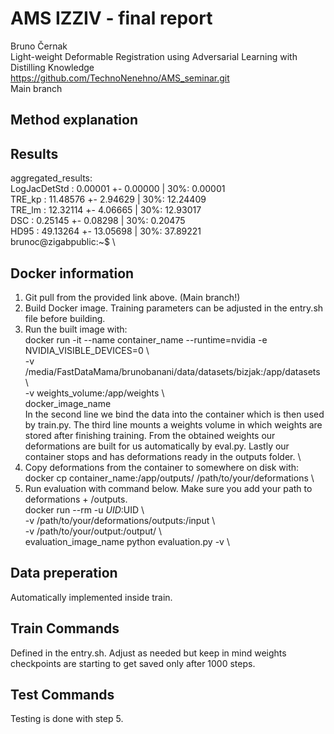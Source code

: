 # AMS IZZIV - final report
Bruno Černak      \
Light-weight Deformable Registration using Adversarial Learning with Distilling Knowledge\
https://github.com/TechnoNenehno/AMS_seminar.git      \
Main branch

## Method explanation


## Results
aggregated_results:    \
        LogJacDetStd        : 0.00001 +- 0.00000 | 30%: 0.00001   \
        TRE_kp              : 11.48576 +- 2.94629 | 30%: 12.24409 \
        TRE_lm              : 12.32114 +- 4.06665 | 30%: 12.93017 \
        DSC                 : 0.25145 +- 0.08298 | 30%: 0.20475   \
        HD95                : 49.13264 +- 13.05698 | 30%: 37.89221      \
brunoc@zigabpublic:~$   \

## Docker information
1. Git pull from the provided link above. (Main branch!)
2. Build Docker image. Training parameters can be adjusted in the entry.sh file before building.
3. Run the built image with: \
docker run -it --name container_name --runtime=nvidia -e NVIDIA_VISIBLE_DEVICES=0 \ \
	      -v /media/FastDataMama/brunobanani/data/datasets/bizjak:/app/datasets \ \
	      -v weights_volume:/app/weights \    \
	      docker_image_name \
In the second line we bind the data into the container which is then used by train.py. The third line mounts a weights volume in which weights are stored after finishing training. From the obtained weights our deformations are built for us automatically by eval.py. Lastly our container stops and has deformations ready in the outputs folder. \
4. Copy deformations from the container to somewhere on disk with: \
docker cp container_name:/app/outputs/ /path/to/your/deformations \
5. Run evaluation with command below. Make sure you add your path to deformations + /outputs. \
docker run     --rm     -u $UID:$UID     \      \
	      -v /path/to/your/deformations/outputs:/input    \     \
 	      -v /path/to/your/output:/output/    \     \
 	      evaluation_image_name python evaluation.py -v   \

## Data preperation
Automatically implemented inside train.

## Train Commands
Defined in the entry.sh. Adjust as needed but keep in mind weights checkpoints are starting to get saved only after 1000 steps.

## Test Commands
Testing is done with step 5.
